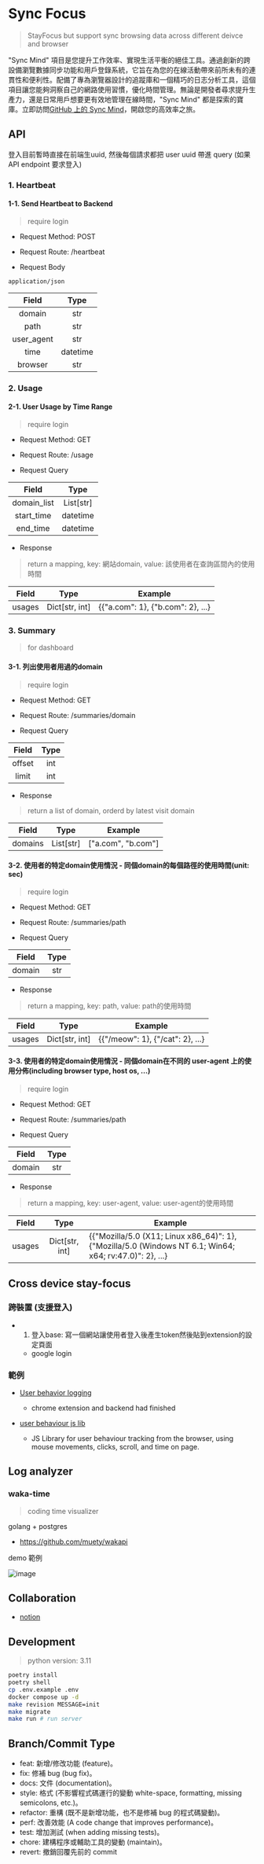 # Sync Focus

> StayFocus but support sync browsing data across different deivce and browser

"Sync Mind" 項目是您提升工作效率、實現生活平衡的絕佳工具。通過創新的跨設備瀏覽數據同步功能和用戶登錄系統，它旨在為您的在線活動帶來前所未有的連貫性和便利性。配備了專為瀏覽器設計的追蹤庫和一個精巧的日志分析工具，這個項目讓您能夠洞察自己的網路使用習慣，優化時間管理。無論是開發者尋求提升生產力，還是日常用戶想要更有效地管理在線時間，"Sync Mind" 都是探索的寶庫。立即訪問[GitHub 上的 Sync Mind](https://github.com/gdsc-ncku/sync-focus)，開啟您的高效率之旅。

## API

登入目前暫時直接在前端生uuid, 然後每個請求都把 user uuid 帶進 query (如果 API endpoint 要求登入)

### 1. Heartbeat

#### 1-1. Send Heartbeat to Backend

> require login

- Request Method: POST
- Request Route: /heartbeat

- Request Body

`application/json`

|   Field    |   Type   |
|:----------:|:--------:|
|   domain   |   str    |
|    path    |   str    |
| user_agent |   str    |
|    time    | datetime |
|  browser   |   str    |

### 2. Usage

#### 2-1. User Usage by Time Range
>
> require login

- Request Method: GET
- Request Route: /usage

- Request Query

|    Field    |   Type    |
|:-----------:|:---------:|
| domain_list | List[str] |
| start_time  | datetime  |
|  end_time   | datetime  |

- Response

> return a mapping, key: 網站domain, value: 該使用者在查詢區間內的使用時間

| Field  |      Type      | Example                           |
|:------:|:--------------:| --------------------------------- |
| usages | Dict[str, int] | {{"a.com": 1}, {"b.com": 2}, ...} |

### 3. Summary

> for dashboard

#### 3-1. 列出使用者用過的domain
>
> require login

- Request Method: GET
- Request Route: /summaries/domain

- Request Query

| Field  | Type |
|:------:|:----:|
| offset | int  |
| limit  | int  |

- Response

> return a list of domain, orderd by latest visit domain

|  Field  |   Type    | Example            |
|:-------:|:---------:| ------------------ |
| domains | List[str] | ["a.com", "b.com"] |

#### 3-2. 使用者的特定domain使用情況 - 同個domain的每個路徑的使用時間(unit: sec)
>
> require login

- Request Method: GET
- Request Route: /summaries/path

- Request Query

| Field  | Type |
|:------:|:----:|
| domain | str  |

- Response

> return a mapping, key: path, value: path的使用時間

|  Field  |   Type    | Example            |
|:-------:|:---------:| ------------------ |
| usages | Dict[str, int] | {{"/meow": 1}, {"/cat": 2}, ...} |

#### 3-3. 使用者的特定domain使用情況 - 同個domain在不同的 user-agent 上的使用分佈(including browser type, host os, ...)
>
> require login

- Request Method: GET
- Request Route: /summaries/path

- Request Query

| Field  | Type |
|:------:|:----:|
| domain | str  |

- Response

> return a mapping, key: user-agent, value: user-agent的使用時間

|  Field  |   Type    | Example            |
|:-------:|:---------:| ------------------ |
| usages | Dict[str, int] | {{"Mozilla/5.0 (X11; Linux x86_64)": 1}, {"Mozilla/5.0 (Windows NT 6.1; Win64; x64; rv:47.0)": 2}, ...} |

## Cross device stay-focus

### 跨裝置 (支援登入)

- 1. 登入base: 寫一個網站讓使用者登入後產生token然後貼到extension的設定頁面
  - google login

### 範例

- [User behavior logging](https://github.com/susravan/User-behavior-logging)
  - chrome extension and backend had finished

- [user behaviour js lib](https://github.com/TA3/web-user-behaviour)
  - JS Library for user behaviour tracking from the browser, using mouse movements, clicks, scroll, and time on page.

## Log analyzer

### waka-time

>coding time visualizer

golang + postgres

- <https://github.com/muety/wakapi>

demo 範例

![image](https://hackmd.io/_uploads/BybcMvtO6.png)

## Collaboration

- [notion](https://www.notion.so/invite/67d9145b86eb7dcbd5a197547d617e4693a8ab16)

## Development

> python version: 3.11

```bash
poetry install
poetry shell
cp .env.example .env
docker compose up -d
make revision MESSAGE=init
make migrate
make run # run server
```

## Branch/Commit Type

- feat: 新增/修改功能 (feature)。
- fix: 修補 bug (bug fix)。
- docs: 文件 (documentation)。
- style: 格式 (不影響程式碼運行的變動 white-space, formatting, missing semicolons, etc.)。
- refactor: 重構 (既不是新增功能，也不是修補 bug 的程式碼變動)。
- perf: 改善效能 (A code change that improves performance)。
- test: 增加測試 (when adding missing tests)。
- chore: 建構程序或輔助工具的變動 (maintain)。
- revert: 撤銷回覆先前的 commit

